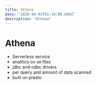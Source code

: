 ```yaml
---
title: Athena
date: "2020-09-03T01:10:00.000Z"
description: "Athena"
---
```


# Athena
- Serverless service
- analitics on se files
- jdbc and odbc drivers
- per query and amount of data scanned
- built on presto
 

